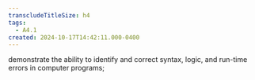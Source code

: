 ```yaml
---
transcludeTitleSize: h4
tags:
  - A4.1
created: 2024-10-17T14:42:11.000-0400
---
```

demonstrate the ability to identify and correct syntax, logic, and run-time errors in computer programs;
